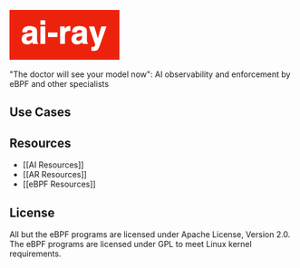 ![logo](docs/logo.png)
<p>"The doctor will see your model now": AI observability and enforcement
by eBPF and other specialists</p>

## Use Cases

## Resources
* [[AI Resources]]
* [[AR Resources]]
* [[eBPF Resources]]

## License

All but the eBPF programs are licensed under Apache License, Version 2.0.
The eBPF programs are licensed under GPL to meet Linux kernel requirements.
